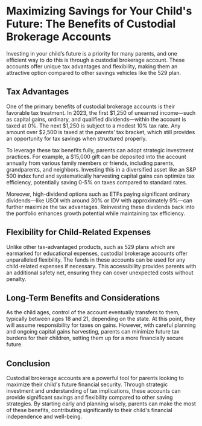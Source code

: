 # Maximizing Savings for Your Child's Future: The Benefits of Custodial Brokerage Accounts

Investing in your child’s future is a priority for many parents, and one efficient way to do this is through a custodial brokerage account. These accounts offer unique tax advantages and flexibility, making them an attractive option compared to other savings vehicles like the 529 plan.

## Tax Advantages

One of the primary benefits of custodial brokerage accounts is their favorable tax treatment. In 2023, the first $1,250 of unearned income—such as capital gains, ordinary, and qualified dividends—within the account is taxed at 0%. The next $1,250 is subject to a modest 10% tax rate. Any amount over $2,500 is taxed at the parents’ tax bracket, which still provides an opportunity for tax savings when structured properly.

To leverage these tax benefits fully, parents can adopt strategic investment practices. For example, a $15,000 gift can be deposited into the account annually from various family members or friends, including parents, grandparents, and neighbors. Investing this in a diversified asset like an S&P 500 index fund and systematically harvesting capital gains can optimize tax efficiency, potentially saving 0-5% on taxes compared to standard rates.

Moreover, high-dividend options such as ETFs paying significant ordinary dividends—like USOI with around 30% or IDV with approximately 9%—can further maximize the tax advantages. Reinvesting these dividends back into the portfolio enhances growth potential while maintaining tax efficiency.

## Flexibility for Child-Related Expenses

Unlike other tax-advantaged products, such as 529 plans which are earmarked for educational expenses, custodial brokerage accounts offer unparalleled flexibility. The funds in these accounts can be used for any child-related expenses if necessary. This accessibility provides parents with an additional safety net, ensuring they can cover unexpected costs without penalty.

## Long-Term Benefits and Considerations

As the child ages, control of the account eventually transfers to them, typically between ages 18 and 21, depending on the state. At this point, they will assume responsibility for taxes on gains. However, with careful planning and ongoing capital gains harvesting, parents can minimize future tax burdens for their children, setting them up for a more financially secure future.

## Conclusion

Custodial brokerage accounts are a powerful tool for parents looking to maximize their child's future financial security. Through strategic investment and understanding of tax implications, these accounts can provide significant savings and flexibility compared to other saving strategies. By starting early and planning wisely, parents can make the most of these benefits, contributing significantly to their child's financial independence and well-being.
